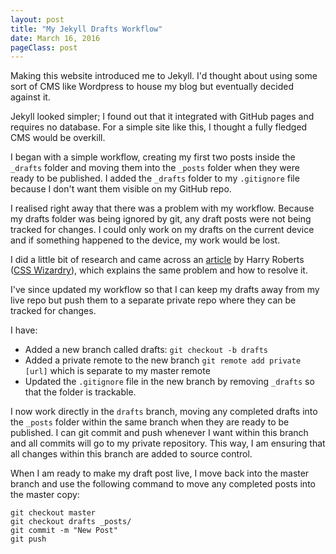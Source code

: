 ```yaml
---
layout: post
title: "My Jekyll Drafts Workflow"
date: March 16, 2016
pageClass: post
---
```


Making this website introduced me to Jekyll. I'd thought about using some sort of CMS like Wordpress to house my blog but eventually decided against it.

Jekyll looked simpler; I found out that it integrated with GitHub pages and requires no database. For a simple site like this, I thought a fully fledged CMS would be overkill.

I began with a simple workflow, creating my first two posts inside the ```_drafts``` folder and moving them into the ```_posts``` folder when they were ready to be published. I added the ```_drafts``` folder to my ```.gitignore``` file because I don't want them visible on my GitHub repo.

I realised right away that there was a problem with my workflow. Because my drafts folder was being ignored by git, any draft posts were not being tracked for changes. I could only work on my drafts on the current device and if something happened to the device, my work would be lost.

I did a little bit of research and came across an [article](https://24ways.org/2013/keeping-parts-of-your-codebase-private-on-github/) by Harry Roberts ([CSS Wizardry](http://csswizardry.com/)), which explains the same problem and how to resolve it.

I've since updated my workflow so that I can keep my drafts away from my live repo but push them to a separate private repo where they can be tracked for changes.

I have:

* Added a new branch called drafts: ```git checkout -b drafts```
* Added a private remote to the new branch ```git remote add private [url]``` which is separate to my master remote
* Updated the ```.gitignore``` file in the new branch by removing ```_drafts``` so that the folder is trackable.

I now work directly in the ```drafts``` branch, moving any completed drafts into the ```_posts``` folder within the same branch when they are ready to be published. I can git commit and push whenever I want within this branch and all commits will go to my private repository. This way, I am ensuring that all changes within this branch are added to source control.

When I am ready to make my draft post live, I move back into the master branch and use the following command to move any completed posts into the master copy:

```
git checkout master
git checkout drafts _posts/
git commit -m "New Post"
git push
```
